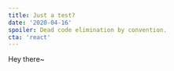 ```yaml
---
title: Just a test?
date: '2020-04-16'
spoiler: Dead code elimination by convention.
cta: 'react'
---
```


Hey there~
